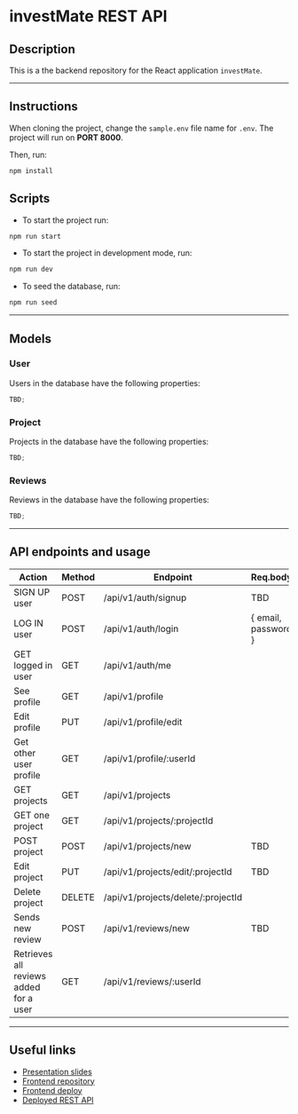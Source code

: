 # investMate REST API

## Description

This is a the backend repository for the React application `investMate`.

---

## Instructions

When cloning the project, change the <code>sample.env</code> file name for <code>.env</code>. The project will run on **PORT 8000**.

Then, run:

```bash
npm install
```

## Scripts

- To start the project run:

```bash
npm run start
```

- To start the project in development mode, run:

```bash
npm run dev
```

- To seed the database, run:

```bash
npm run seed
```

---

## Models

### User

Users in the database have the following properties:

```js
TBD;
```

### Project

Projects in the database have the following properties:

```js
TBD;
```

### Reviews

Reviews in the database have the following properties:

```js
TBD;
```

---

## API endpoints and usage

| Action                                 | Method | Endpoint                           | Req.body            | Private/Public |
| -------------------------------------- | ------ | ---------------------------------- | ------------------- | -------------- |
| SIGN UP user                           | POST   | /api/v1/auth/signup                | TBD                 | Public         |
| LOG IN user                            | POST   | /api/v1/auth/login                 | { email, password } | Public         |
| GET logged in user                     | GET    | /api/v1/auth/me                    |                     | Private        |
| See profile                            | GET    | /api/v1/profile                    |                     | Private        |
| Edit profile                           | PUT    | /api/v1/profile/edit               |                     | Private        |
| Get other user profile                 | GET    | /api/v1/profile/:userId            |                     | Private        |
| GET projects                           | GET    | /api/v1/projects                   |                     | Public         |
| GET one project                        | GET    | /api/v1/projects/:projectId        |                     | Public         |
| POST project                           | POST   | /api/v1/projects/new               | TBD                 | Private        |
| Edit project                           | PUT    | /api/v1/projects/edit/:projectId   | TBD                 | Private        |
| Delete project                         | DELETE | /api/v1/projects/delete/:projectId |                     | Private        |
| Sends new review                       | POST   | /api/v1/reviews/new                | TBD                 | Private        |
| Retrieves all reviews added for a user | GET    | /api/v1/reviews/:userId            |                     | Private        |

---

## Useful links

- [Presentation slides]()
- [Frontend repository](https://github.com/patriciacostadacruz/frontend-template-m3)
- [Frontend deploy](https://investmate-pro.netlify.app/)
- [Deployed REST API](https://investmate.fly.dev/)
